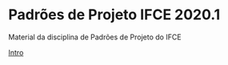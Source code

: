 # Padrões de Projeto IFCE 2020.1
Material da disciplina de Padrões de Projeto do IFCE

[Intro](/introducao)
